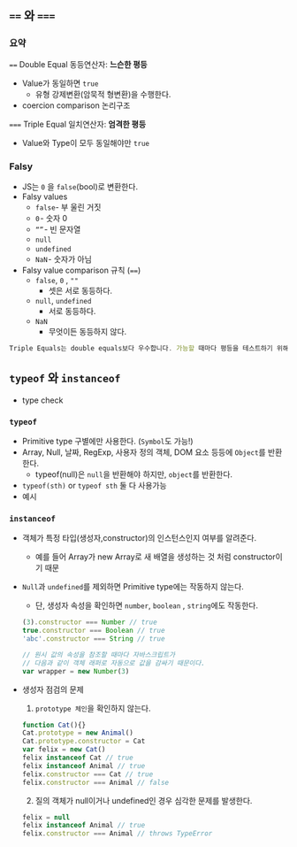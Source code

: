 ## `==` 와 `===`

### 요약

`==` Double Equal 동등연산자: **느슨한 평등**

- Value가 동일하면 `true`
    - 유형 강제변환(암묵적 형변환)을 수행한다.
- coercion comparison 논리구조

`===` Triple Equal 일치연산자:  **엄격한 평등**

- Value와 Type이 모두 동일해야만 `true`

### Falsy

- JS는 `0` 을 `false`(bool)로 변환한다.
- Falsy values
    - `false`- 부 울린 거짓
    - `0` - 숫자 0
    - `“”` - 빈 문자열
    - `null`
    - `undefined`
    - `NaN` - 숫자가 아님
- Falsy value comparison 규칙 (`==`)
    - `false`, `0` , `""`
        - 셋은 서로 동등하다.
    - `null`, `undefined`
        - 서로 동등하다.
    - `NaN`
        - 무엇이든 동등하지 않다.

```jsx
Triple Equals는 double equals보다 우수합니다. 가능할 때마다 평등을 테스트하기 위해 Triple Equals를 사용해야합니다. type과 value를 테스트함으로써 항상 진정한 평등성 테스트를 수행하고 있음을 확신 할 수 있습니다.
```

## `typeof` 와 `instanceof`

- type check

### `typeof`

- Primitive type 구별에만 사용한다. (`Symbol`도 가능!)
- Array, Null, 날짜, RegExp, 사용자 정의 객체, DOM 요소 등등에 `Object`를 반환한다.
    - typeof(null)은 `null`을 반환해야 하지만, `object`를 반환한다.
- `typeof(sth)` or `typeof sth` 둘 다 사용가능
- 예시

### `instanceof`

- 객체가 특정 타입(생성자,constructor)의 인스턴스인지 여부를 알려준다.
    - 예를 들어 Array가 new Array로 새 배열을 생성하는 것 처럼 constructor이기 때문
- `Null`과 `undefined`를 제외하면 Primitive type에는 작동하지 않는다.
    - 단, 생성자 속성을 확인하면 `number`, `boolean` , `string`에도 작동한다.

    ```jsx
    (3).constructor === Number // true
    true.constructor === Boolean // true
    'abc'.constructor === String // true

    // 원시 값의 속성을 참조할 때마다 자바스크립트가 
    // 다음과 같이 객체 래퍼로 자동으로 값을 감싸기 때문이다.
    var wrapper = new Number(3)
    ```

- 생성자 점검의 문제
    1. `prototype 체인`을 확인하지 않는다.

    ```jsx
    function Cat(){}
    Cat.prototype = new Animal()
    Cat.prototype.constructor = Cat
    var felix = new Cat()
    felix instanceof Cat // true
    felix instanceof Animal // true
    felix.constructor === Cat // true
    felix.constructor === Animal // false
    ```

    2. 질의 객체가 null이거나 undefined인 경우 심각한 문제를 발생한다.

    ```jsx
    felix = null
    felix instanceof Animal // true
    felix.constructor === Animal // throws TypeError
    ```